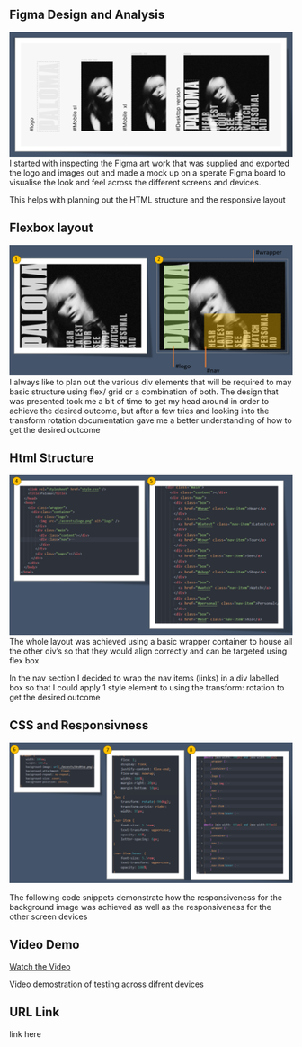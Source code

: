 ## Figma Design and Analysis

![Figma Design](./mdnotes/figma.png)
I started with inspecting the Figma art work that was supplied and exported the logo and images out and made a mock up on a sperate Figma board to visualise the look and feel across the different screens and devices.

This helps with planning out the HTML structure and the responsive layout

## Flexbox layout

![HTML notes](./mdnotes/layoutplan.png)
I always like to plan out the various div elements that will be required to may basic structure using flex/ grid or a combination of both.  The design that was presented took me a bit of time to get my head around in order to achieve the desired outcome, but after a few tries and looking into the transform rotation documentation gave me a better understanding of how to get the desired outcome


## Html Structure

![HTML notes](./mdnotes/html_structure.png)
The whole layout was achieved using a basic wrapper container to house all the other div’s so that they would align correctly and can be targeted using flex box

In the nav section I decided to wrap the nav items (links) in a div labelled box so that I could apply 1 style element to using the transform: rotation to get the desired outcome

## CSS and Responsivness

![HTML notes](./mdnotes/css_styles.png)

The following code snippets demonstrate how the responsiveness for the background image was achieved as well as the responsiveness for the other screen devices

## Video Demo

[Watch the Video](https://github.com/ajdevbox/webui/blob/main/mdnotes/test.mp4)

Video demostration of testing across difrent devices

## URL Link

link here



